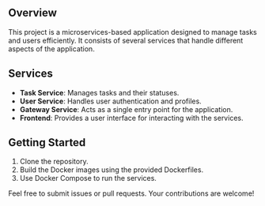 ## Overview
This project is a microservices-based application designed to manage tasks and users efficiently. It consists of several services that handle different aspects of the application.

## Services
- **Task Service**: Manages tasks and their statuses.
- **User Service**: Handles user authentication and profiles.
- **Gateway Service**: Acts as a single entry point for the application.
- **Frontend**: Provides a user interface for interacting with the services.

## Getting Started
1. Clone the repository.
2. Build the Docker images using the provided Dockerfiles.
3. Use Docker Compose to run the services.


Feel free to submit issues or pull requests. Your contributions are welcome!

